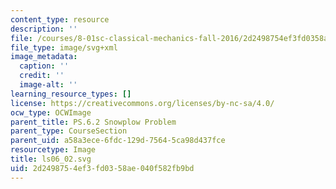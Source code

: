 ```yaml
---
content_type: resource
description: ''
file: /courses/8-01sc-classical-mechanics-fall-2016/2d2498754ef3fd0358ae040f582fb9bd_ls06_02.svg
file_type: image/svg+xml
image_metadata:
  caption: ''
  credit: ''
  image-alt: ''
learning_resource_types: []
license: https://creativecommons.org/licenses/by-nc-sa/4.0/
ocw_type: OCWImage
parent_title: PS.6.2 Snowplow Problem
parent_type: CourseSection
parent_uid: a58a3ece-6fdc-129d-7564-5ca98d437fce
resourcetype: Image
title: ls06_02.svg
uid: 2d249875-4ef3-fd03-58ae-040f582fb9bd
---
```

